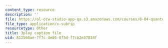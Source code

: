 ```yaml
---
content_type: resource
description: ''
file: https://ol-ocw-studio-app-qa.s3.amazonaws.com/courses/8-04-quantum-physics-i-spring-2016/812560ae7f7c4e860f5df7cb2e37834f_KfbvrGt3MlI.srt
file_type: application/x-subrip
resourcetype: Other
title: 3play caption file
uid: 812560ae-7f7c-4e86-0f5d-f7cb2e37834f
---
```


